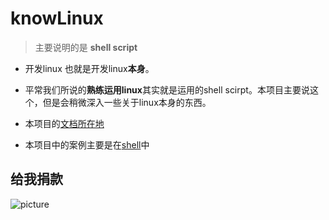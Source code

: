 # knowLinux

> 主要说明的是 **shell script**

- 开发linux 也就是开发linux**本身**。

- 平常我们所说的**熟练运用linux**其实就是运用的shell scirpt。本项目主要说这个，但是会稍微深入一些关于linux本身的东西。

-  本项目的[文档所在地](./doc/summary.md)

-  本项目中的案例主要是在[shell](./shell)中

## 给我捐款

![picture](https://github.com/ThomasHuke/donate/blob/master/things.png)
